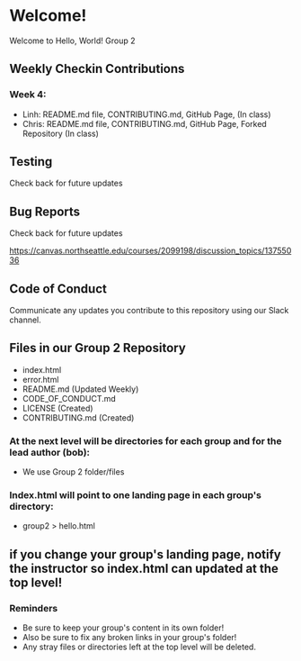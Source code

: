 # Welcome!

Welcome to Hello, World! Group 2

## Weekly Checkin Contributions

### Week 4:
- Linh: README.md file, CONTRIBUTING.md, GitHub Page, (In class)
- Chris: README.md file, CONTRIBUTING.md, GitHub Page, Forked Repository (In class)

## Testing

Check back for future updates

## Bug Reports

Check back for future updates

https://canvas.northseattle.edu/courses/2099198/discussion_topics/13755036

## Code of Conduct

Communicate any updates you contribute to this repository using our Slack channel.

## Files in our Group 2 Repository
* index.html
* error.html
* README.md (Updated Weekly)
* CODE_OF_CONDUCT.md 
* LICENSE (Created)
* CONTRIBUTING.md (Created)

### At the next level will be directories for each group and for the lead author (bob):
* We use Group 2 folder/files

### Index.html will point to one landing page in each group's directory:
* group2 > hello.html

## if you change your group's landing page, notify the instructor so index.html can updated at the top level!

### Reminders
* Be sure to keep your group's content in its own folder!
* Also be sure to fix any broken links in your group's folder!
* Any stray files or directories left at the top level will be deleted.

